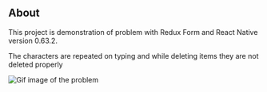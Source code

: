 ## About

This project is demonstration of problem with Redux Form and React Native version 0.63.2.

The characters are repeated on typing and while deleting items they are not deleted properly

![Gif image of the problem](./readme-resources/video.gif)
